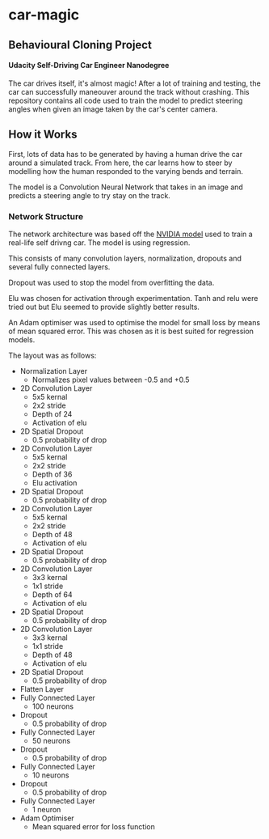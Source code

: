 # car-magic
## Behavioural Cloning Project 
#### Udacity Self-Driving Car Engineer Nanodegree
The car drives itself, it's almost magic! After a lot of training and testing, the car can successfully maneouver around the track without crashing. This repository contains all code used to train the model to predict steering angles when given an image taken by the car's center camera.

## How it Works

First, lots of data has to be generated by having a human drive the car around a simulated track. From here, the car learns how to steer by modelling how the human responded to the varying bends and terrain. 

The model is a Convolution Neural Network that takes in an image and predicts a steering angle to try stay on the track.

### Network Structure

The network architecture was based off the [NVIDIA model](http://images.nvidia.com/content/tegra/automotive/images/2016/solutions/pdf/end-to-end-dl-using-px.pdf) used to train a real-life self drivng car. The model is using regression.

This consists of many convolution layers, normalization, dropouts and several fully connected layers. 

Dropout was used to stop the model from overfitting the data.

Elu was chosen for activation through experimentation. Tanh and relu were tried out but Elu seemed to provide slightly better results.

An Adam optimiser was used to optimise the model for small loss by means of mean squared error. This was chosen as it is best suited for regression models.

The layout was as follows:

* Normalization Layer
	* 	Normalizes pixel values between -0.5 and +0.5
* 2D Convolution Layer
	* 5x5 kernal
	* 2x2 stride
	* Depth of 24
	* Activation of elu
* 2D Spatial Dropout
	* 0.5 probability of drop 
* 2D Convolution Layer
	* 5x5 kernal
	* 2x2 stride
	* Depth of 36
	* Elu activation
* 2D Spatial Dropout
	* 0.5 probability of drop 
* 2D Convolution Layer
	* 5x5 kernal
	* 2x2 stride
	* Depth of 48
	* Activation of elu
* 2D Spatial Dropout
	* 0.5 probability of drop 
* 2D Convolution Layer
	* 3x3 kernal
	* 1x1 stride
	* Depth of 64
	* Activation of elu
* 2D Spatial Dropout
	* 0.5 probability of drop 
* 2D Convolution Layer
	* 3x3 kernal
	* 1x1 stride
	* Depth of 48
	* Activation of elu
* 2D Spatial Dropout
	* 0.5 probability of drop 
* Flatten Layer
* Fully Connected Layer
	* 100 neurons
* Dropout
	* 0.5 probability of drop 
* Fully Connected Layer
	* 50 neurons
* Dropout
	* 0.5 probability of drop 
* Fully Connected Layer
	* 10 neurons 
* Dropout
	* 0.5 probability of drop 	 
* Fully Connected Layer
	* 1 neuron 	
* Adam Optimiser
	* Mean squared error for loss function
